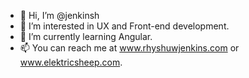 - 👋 Hi, I’m @jenkinsh
- 👀 I’m interested in UX and Front-end development.
- 🌱 I’m currently learning Angular.
- 📫 You can reach me at www.rhyshuwjenkins.com or www.elektricsheep.com.

<!---
jenkinsh/jenkinsh is a ✨ special ✨ repository because its `README.md` (this file) appears on your GitHub profile.
You can click the Preview link to take a look at your changes.
--->
